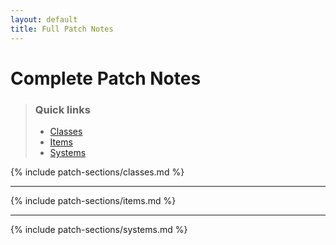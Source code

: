 ```yaml
---
layout: default
title: Full Patch Notes
---
```


<!-- # Complete Patch Notes

This page contains all patch notes sections combined into a single document.

Please remember we are talking about FAKE patch notes. This is a huge feedback thread basically.

--- -->

<!-- * Table of Contents
{:toc}

--- -->

# Complete Patch Notes

> ### Quick links
> 
> - [Classes](#classes-changes)
> - [Items](#items-changes)
> - [Systems](#systems-changes)

{% include patch-sections/classes.md %}

---

{% include patch-sections/items.md %}

---

{% include patch-sections/systems.md %}